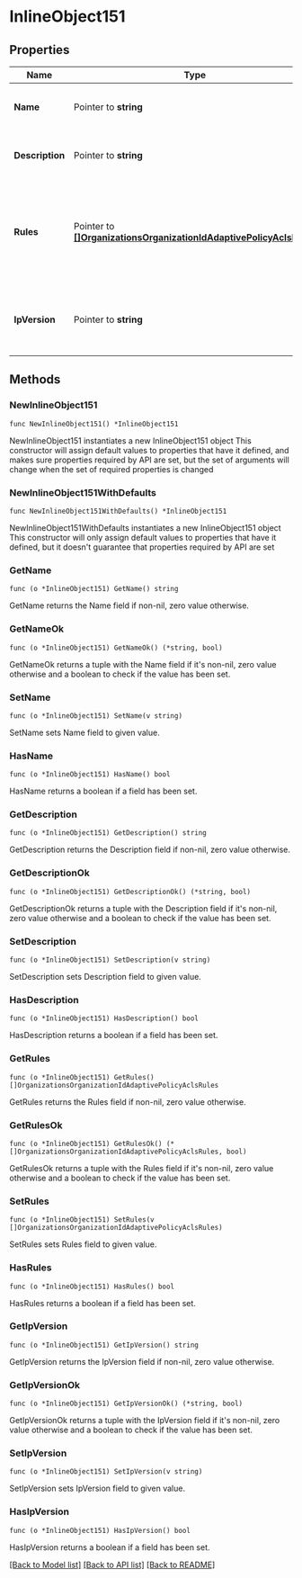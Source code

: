 # InlineObject151

## Properties

Name | Type | Description | Notes
------------ | ------------- | ------------- | -------------
**Name** | Pointer to **string** | Name of the adaptive policy ACL | [optional] 
**Description** | Pointer to **string** | Description of the adaptive policy ACL | [optional] 
**Rules** | Pointer to [**[]OrganizationsOrganizationIdAdaptivePolicyAclsRules**](OrganizationsOrganizationIdAdaptivePolicyAclsRules.md) | An ordered array of the adaptive policy ACL rules. An empty array will clear the rules. | [optional] 
**IpVersion** | Pointer to **string** | IP version of adpative policy ACL. One of: &#39;any&#39;, &#39;ipv4&#39; or &#39;ipv6&#39; | [optional] 

## Methods

### NewInlineObject151

`func NewInlineObject151() *InlineObject151`

NewInlineObject151 instantiates a new InlineObject151 object
This constructor will assign default values to properties that have it defined,
and makes sure properties required by API are set, but the set of arguments
will change when the set of required properties is changed

### NewInlineObject151WithDefaults

`func NewInlineObject151WithDefaults() *InlineObject151`

NewInlineObject151WithDefaults instantiates a new InlineObject151 object
This constructor will only assign default values to properties that have it defined,
but it doesn't guarantee that properties required by API are set

### GetName

`func (o *InlineObject151) GetName() string`

GetName returns the Name field if non-nil, zero value otherwise.

### GetNameOk

`func (o *InlineObject151) GetNameOk() (*string, bool)`

GetNameOk returns a tuple with the Name field if it's non-nil, zero value otherwise
and a boolean to check if the value has been set.

### SetName

`func (o *InlineObject151) SetName(v string)`

SetName sets Name field to given value.

### HasName

`func (o *InlineObject151) HasName() bool`

HasName returns a boolean if a field has been set.

### GetDescription

`func (o *InlineObject151) GetDescription() string`

GetDescription returns the Description field if non-nil, zero value otherwise.

### GetDescriptionOk

`func (o *InlineObject151) GetDescriptionOk() (*string, bool)`

GetDescriptionOk returns a tuple with the Description field if it's non-nil, zero value otherwise
and a boolean to check if the value has been set.

### SetDescription

`func (o *InlineObject151) SetDescription(v string)`

SetDescription sets Description field to given value.

### HasDescription

`func (o *InlineObject151) HasDescription() bool`

HasDescription returns a boolean if a field has been set.

### GetRules

`func (o *InlineObject151) GetRules() []OrganizationsOrganizationIdAdaptivePolicyAclsRules`

GetRules returns the Rules field if non-nil, zero value otherwise.

### GetRulesOk

`func (o *InlineObject151) GetRulesOk() (*[]OrganizationsOrganizationIdAdaptivePolicyAclsRules, bool)`

GetRulesOk returns a tuple with the Rules field if it's non-nil, zero value otherwise
and a boolean to check if the value has been set.

### SetRules

`func (o *InlineObject151) SetRules(v []OrganizationsOrganizationIdAdaptivePolicyAclsRules)`

SetRules sets Rules field to given value.

### HasRules

`func (o *InlineObject151) HasRules() bool`

HasRules returns a boolean if a field has been set.

### GetIpVersion

`func (o *InlineObject151) GetIpVersion() string`

GetIpVersion returns the IpVersion field if non-nil, zero value otherwise.

### GetIpVersionOk

`func (o *InlineObject151) GetIpVersionOk() (*string, bool)`

GetIpVersionOk returns a tuple with the IpVersion field if it's non-nil, zero value otherwise
and a boolean to check if the value has been set.

### SetIpVersion

`func (o *InlineObject151) SetIpVersion(v string)`

SetIpVersion sets IpVersion field to given value.

### HasIpVersion

`func (o *InlineObject151) HasIpVersion() bool`

HasIpVersion returns a boolean if a field has been set.


[[Back to Model list]](../README.md#documentation-for-models) [[Back to API list]](../README.md#documentation-for-api-endpoints) [[Back to README]](../README.md)


